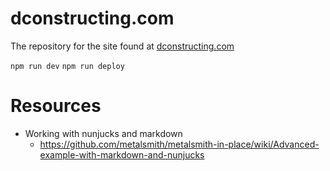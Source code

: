 # dconstructing.com
The repository for the site found at [dconstructing.com](http://dconstructing.com/)

`npm run dev`
`npm run deploy`

# Resources
- Working with nunjucks and markdown
  - https://github.com/metalsmith/metalsmith-in-place/wiki/Advanced-example-with-markdown-and-nunjucks
